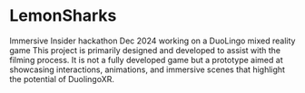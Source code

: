 # LemonSharks
Immersive Insider hackathon Dec 2024 working on a DuoLingo mixed reality game
This project is primarily designed and developed to assist with the filming process. It is not a fully developed game but a prototype aimed at showcasing interactions, animations, and immersive scenes that highlight the potential of DuolingoXR.
